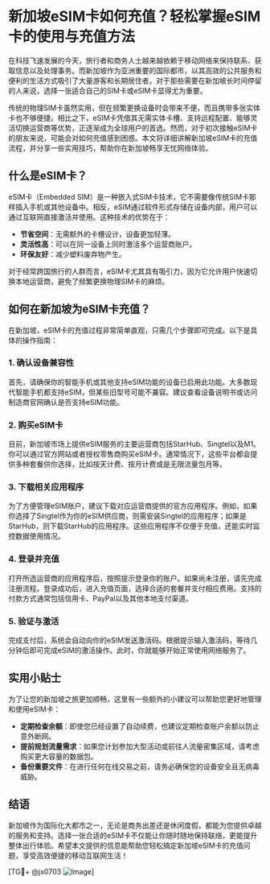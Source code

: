 # 新加坡eSIM卡如何充值？轻松掌握eSIM卡的使用与充值方法

在科技飞速发展的今天，旅行者和商务人士越来越依赖于移动网络来保持联系、获取信息以及处理事务。而新加坡作为亚洲重要的国际都市，以其高效的公共服务和便利的生活方式吸引了大量游客和长期居住者。对于那些需要在新加坡长时间停留的人来说，选择一张适合自己的SIM卡或eSIM卡显得尤为重要。

传统的物理SIM卡虽然实用，但在频繁更换设备时会带来不便，而且携带多张实体卡也不够便捷。相比之下，eSIM卡凭借其无需实体卡槽、支持远程配置、能够灵活切换运营商等优势，正逐渐成为全球用户的首选。然而，对于初次接触eSIM卡的朋友来说，可能会对如何充值感到困惑。本文将详细讲解新加坡eSIM卡的充值流程，并分享一些实用技巧，帮助你在新加坡畅享无忧网络体验。

## 什么是eSIM卡？

eSIM卡（Embedded SIM）是一种嵌入式SIM卡技术，它不需要像传统SIM卡那样插入手机或其他设备中。相反，eSIM通过软件形式存储在设备内部，用户可以通过互联网直接激活并使用。这种技术的优势在于：

- **节省空间**：无需额外的卡槽设计，设备更加轻薄。
- **灵活性高**：可以在同一设备上同时激活多个运营商账户。
- **环保友好**：减少塑料废弃物产生。
  
对于经常跨国旅行的人群而言，eSIM卡尤其具有吸引力，因为它允许用户快速切换本地运营商，避免了频繁更换物理SIM卡的麻烦。

## 如何在新加坡为eSIM卡充值？

在新加坡，eSIM卡的充值过程非常简单直观，只需几个步骤即可完成。以下是具体的操作指南：

### 1. 确认设备兼容性

首先，请确保你的智能手机或其他支持eSIM功能的设备已启用此功能。大多数现代智能手机都支持eSIM，但某些旧型号可能不兼容。建议查看设备说明书或访问制造商官网确认是否支持eSIM功能。

### 2. 购买eSIM卡

目前，新加坡市场上提供eSIM服务的主要运营商包括StarHub、Singtel以及M1。你可以通过官方网站或者授权零售商购买eSIM卡。通常情况下，这些平台都会提供多种套餐供你选择，比如按天计费、按月计费或是无限流量包月等。

### 3. 下载相关应用程序

为了方便管理eSIM账户，建议下载对应运营商提供的官方应用程序。例如，如果你选择了Singtel作为你的eSIM供应商，则需安装Singtel的应用程序；如果是StarHub，则下载StarHub的应用程序。这些应用程序不仅便于充值，还能实时监控数据使用情况。

### 4. 登录并充值

打开所选运营商的应用程序后，按照提示登录你的账户。如果尚未注册，请先完成注册流程。登录成功后，进入充值页面，选择合适的套餐并支付相应费用。支持的付款方式通常包括信用卡、PayPal以及其他本地支付渠道。

### 5. 验证与激活

完成支付后，系统会自动向你的eSIM发送激活码。根据提示输入激活码，等待几分钟后即可完成eSIM的激活操作。此时，你就能够开始正常使用网络服务了。

## 实用小贴士

为了让您的新加坡之旅更加顺畅，这里有一些额外的小建议可以帮助您更好地管理和使用eSIM卡：

- **定期检查余额**：即使您已经设置了自动续费，也建议定期检查账户余额以防止意外断网。
- **提前规划流量需求**：如果您计划参加大型活动或前往人流量密集区域，请考虑购买更大容量的数据包。
- **备份重要文件**：在进行任何在线交易之前，请务必确保您的设备安全且无病毒威胁。

## 结语

新加坡作为国际化大都市之一，无论是商务出差还是休闲度假，都能为您提供卓越的服务和支持。选择一张合适的eSIM卡不仅能让你随时随地保持联络，更能提升整体出行体验。希望本文提供的信息能帮助您轻松搞定新加坡eSIM卡的充值问题，享受高效便捷的移动互联网生活！

[TG💪+ @jx0703 ![Image](https://github.com/user-attachments/assets/dbca1d08-cadb-493c-b0ec-ad6f7a83f270)]